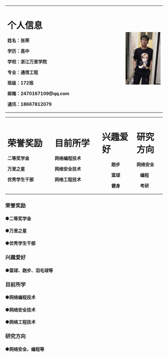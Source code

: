 <table border="0">
  <tr>
    <td width="75%">
      <h1>个人信息</h1>
      <p><b>姓名：张荣</b></p>
      <p><b>学历：高中</b></p>
      <p><b>学校：浙江万里学院</b></p>
      <p><b>专业：通信工程</b></p>
      <p><b>班级：172班</b></p>
      <p><b>邮箱：2470167109@qq.com</b></p>
      <p><b>通讯：18667812079</b></p>
    </td>
    <td width="25%">
      <img src="/zr0105.JPG" width="100%">     
    </td>
  </tr>
</table>

<table border="0">
  <tr>
    <td width="30%">
      <h1>荣誉奖励</h1>
      <p><b>二等奖学金</b></p>
      <p><b>万里之星</b></p>
      <p><b>优秀学生干部</b></p>
    </td>
    <td width="30%">
      <h1>目前所学</h1>
      <p><b>网络编程技术</b></p>
      <p><b>网络安全技术</b></p>
      <p><b>网络工程技术</b></p>     
    </td>
    <td width="22%">
      <h1>兴趣爱好</h1>
      <p><b>&nbsp&nbsp&nbsp&nbsp&nbsp&nbsp&nbsp&nbsp跑步</b></p>
      <p><b>&nbsp&nbsp&nbsp&nbsp&nbsp&nbsp&nbsp&nbsp篮球</b></p>
      <p><b>&nbsp&nbsp&nbsp&nbsp&nbsp&nbsp&nbsp&nbsp健身</b></p>     
    </td>
    <td width="25%">
      <h1>研究方向</h1>
      <p><b>网络安全</b></p>
      <p><b>&nbsp&nbsp 编程</b></p>
      <p><b>&nbsp&nbsp 考研</b></p>     
    </td>
  </tr>
</table>

### 荣誉奖励
#### ●二等奖学金
#### ●万里之星
#### ●优秀学生干部

### 兴趣爱好
#### ●篮球、跑步、羽毛球等

### 目前所学
#### ●网络编程技术
#### ●网络安全技术
#### ●网络工程技术

### 研究方向
#### ●网络安全、编程等

